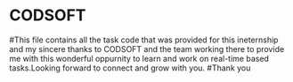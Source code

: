 # CODSOFT
#This file contains all the task code that was provided for this ineternship and my sincere thanks to CODSOFT and the team working there to provide me with this wonderful oppurnity to learn and work on real-time based tasks.Looking forward to connect and grow with you.
#Thank you
